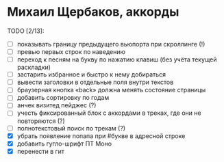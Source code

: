 Михаил Щербаков, аккорды
========================

TODO [2/13]:
  - [ ] показывать границу предыдущего вьюпорта при скроллинге (!)
  - [ ] превью первых строк по наведению
  - [ ] переход к песням на букву по нажатию клавиш (без учёта текущей раскладки)
  - [ ] застарить избранное и быстро к нему добираться
  - [ ] вывести заголовки в отдельные поля внутри текстов
  - [ ] браузерная кнопка «back» должна менять состояние страницы
  - [ ] добавить сортировку по годам  
  - [ ] анчек визитед пейджес (?)
  - [ ] учесть фиксированный блок с аккордами в треках, где они не повторяются (?)
  - [ ] полнотекстовый поиск по трекам (?)  
  - [X] убрать появление попапа при #букве в адресной строке
  - [X] добавить гугло-шрифт ПТ Моно
  - [X] перенести в гит
